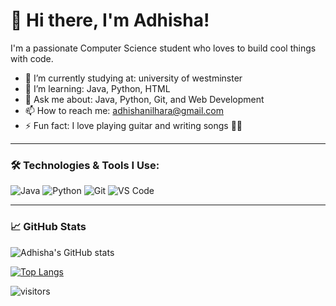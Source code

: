 # 👋 Hi there, I'm Adhisha!
I'm a passionate Computer Science student who loves to build cool things with code. 

- 🔭 I’m currently studying at: university of westminster
- 🌱 I’m learning: Java, Python, HTML
- 💬 Ask me about: Java, Python, Git, and Web Development
- 📫 How to reach me: adhishanilhara@gmail.com
- ⚡ Fun fact: I love playing guitar and writing songs 🎸🎶

---

### 🛠️ Technologies & Tools I Use:
![Java](https://img.shields.io/badge/Java-ED8B00?style=flat-square&logo=java&logoColor=white)
![Python](https://img.shields.io/badge/Python-3670A0?style=flat-square&logo=python&logoColor=white)
![Git](https://img.shields.io/badge/Git-F05032?style=flat-square&logo=git&logoColor=white)
![VS Code](https://img.shields.io/badge/VS%20Code-007ACC?style=flat-square&logo=visual-studio-code&logoColor=white)

---

### 📈 GitHub Stats
![Adhisha's GitHub stats](https://github-readme-stats.vercel.app/api?username=AdhishaSamarasinghe&show_icons=true&theme=radical)

[![Top Langs](https://github-readme-stats.vercel.app/api/top-langs/?username=AdhishaSamarasinghe&layout=compact&theme=radical)](https://github.com/anuraghazra/github-readme-stats)

![visitors](https://visitor-badge.glitch.me/badge?page_id=AdhishaSamarasinghe.AdhishaSamarasinghe)
